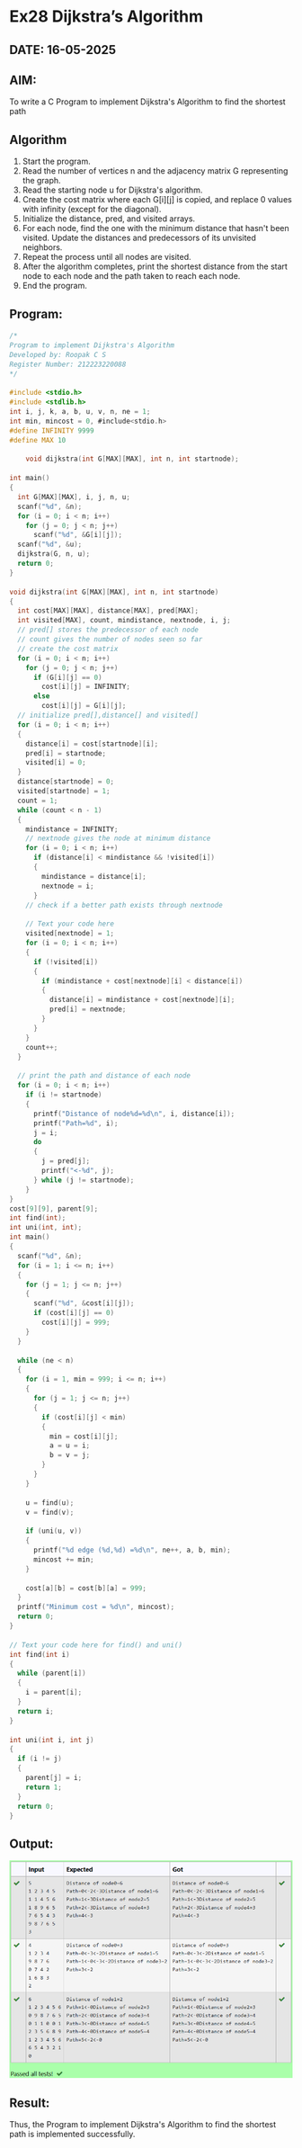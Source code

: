 # Ex28 Dijkstra’s Algorithm
## DATE: 16-05-2025
## AIM:
To write a C Program to implement Dijkstra's Algorithm to find the shortest path

## Algorithm
1. Start the program.
2. Read the number of vertices n and the adjacency matrix G representing the graph.
3. Read the starting node u for Dijkstra's algorithm.
4. Create the cost matrix where each G[i][j] is copied, and replace 0 values with infinity (except for the diagonal).
5. Initialize the distance, pred, and visited arrays.
6. For each node, find the one with the minimum distance that hasn't been visited. Update the distances and predecessors of its unvisited neighbors.
7. Repeat the process until all nodes are visited.
8. After the algorithm completes, print the shortest distance from the start node to each node and the path taken to reach each node.
9. End the program. 

## Program:
```c
/*
Program to implement Dijkstra's Algorithm 
Developed by: Roopak C S 
Register Number: 212223220088 
*/

#include <stdio.h>
#include <stdlib.h>
int i, j, k, a, b, u, v, n, ne = 1;
int min, mincost = 0, #include<stdio.h>
#define INFINITY 9999
#define MAX 10

    void dijkstra(int G[MAX][MAX], int n, int startnode);

int main()
{
  int G[MAX][MAX], i, j, n, u;
  scanf("%d", &n);
  for (i = 0; i < n; i++)
    for (j = 0; j < n; j++)
      scanf("%d", &G[i][j]);
  scanf("%d", &u);
  dijkstra(G, n, u);
  return 0;
}

void dijkstra(int G[MAX][MAX], int n, int startnode)
{
  int cost[MAX][MAX], distance[MAX], pred[MAX];
  int visited[MAX], count, mindistance, nextnode, i, j;
  // pred[] stores the predecessor of each node
  // count gives the number of nodes seen so far
  // create the cost matrix
  for (i = 0; i < n; i++)
    for (j = 0; j < n; j++)
      if (G[i][j] == 0)
        cost[i][j] = INFINITY;
      else
        cost[i][j] = G[i][j];
  // initialize pred[],distance[] and visited[]
  for (i = 0; i < n; i++)
  {
    distance[i] = cost[startnode][i];
    pred[i] = startnode;
    visited[i] = 0;
  }
  distance[startnode] = 0;
  visited[startnode] = 1;
  count = 1;
  while (count < n - 1)
  {
    mindistance = INFINITY;
    // nextnode gives the node at minimum distance
    for (i = 0; i < n; i++)
      if (distance[i] < mindistance && !visited[i])
      {
        mindistance = distance[i];
        nextnode = i;
      }
    // check if a better path exists through nextnode

    // Text your code here
    visited[nextnode] = 1;
    for (i = 0; i < n; i++)
    {
      if (!visited[i])
      {
        if (mindistance + cost[nextnode][i] < distance[i])
        {
          distance[i] = mindistance + cost[nextnode][i];
          pred[i] = nextnode;
        }
      }
    }
    count++;
  }

  // print the path and distance of each node
  for (i = 0; i < n; i++)
    if (i != startnode)
    {
      printf("Distance of node%d=%d\n", i, distance[i]);
      printf("Path=%d", i);
      j = i;
      do
      {
        j = pred[j];
        printf("<-%d", j);
      } while (j != startnode);
    }
}
cost[9][9], parent[9];
int find(int);
int uni(int, int);
int main()
{
  scanf("%d", &n);
  for (i = 1; i <= n; i++)
  {
    for (j = 1; j <= n; j++)
    {
      scanf("%d", &cost[i][j]);
      if (cost[i][j] == 0)
        cost[i][j] = 999;
    }
  }

  while (ne < n)
  {
    for (i = 1, min = 999; i <= n; i++)
    {
      for (j = 1; j <= n; j++)
      {
        if (cost[i][j] < min)
        {
          min = cost[i][j];
          a = u = i;
          b = v = j;
        }
      }
    }

    u = find(u);
    v = find(v);

    if (uni(u, v))
    {
      printf("%d edge (%d,%d) =%d\n", ne++, a, b, min);
      mincost += min;
    }

    cost[a][b] = cost[b][a] = 999;
  }
  printf("Minimum cost = %d\n", mincost);
  return 0;
}

// Text your code here for find() and uni()
int find(int i)
{
  while (parent[i])
  {
    i = parent[i];
  }
  return i;
}

int uni(int i, int j)
{
  if (i != j)
  {
    parent[j] = i;
    return 1;
  }
  return 0;
}
```

## Output:
![alt text](image-2.png)


## Result:
Thus, the Program to implement Dijkstra's Algorithm to find the shortest path is implemented successfully.
